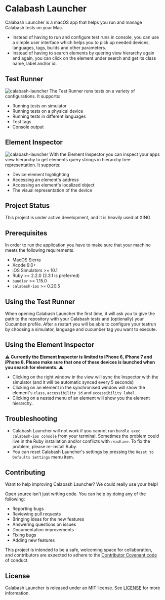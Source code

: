 # Calabash Launcher

Calabash Launcher is a macOS app that helps you run and manage Calabash tests on your Mac. 
- Instead of having to run and configure test runs in console, you can use a simple user interface which helps you to pick up needed devices, languages, tags, builds and other parameters. 
- Instead of having to search elements by quering view hierarchy again and again, you can click on the element under search and get its class name, label and/or id.

## Test Runner
![calabash-launcher](https://user-images.githubusercontent.com/18147900/32107640-8afc2c32-bb2f-11e7-83bf-857bb5b86709.png)
The Test Runner runs tests on a variety of configurations. It supports:

- Running tests on simulator
- Running tests on a physical device
- Running tests in different languages
- Test tags
- Console output

## Element Inspector
![calabash-launcher](https://user-images.githubusercontent.com/18147900/32107411-c7c68bd6-bb2e-11e7-8ae2-4d87b833c8fb.png)
With the Element Inspector you can inspect your apps view hierarchy to get elements query strings in hierarchy tree representation.
It supports:

- Device element highlighting
- Accessing an element's address
- Accessing an element's localized object
- The visual representation of the device

## Project Status

This project is under active development, and it is heavily used at XING.

## Prerequisites
In order to run the application you have to make sure that your machine meets the following requirements.

- MacOS Sierra
- Xcode 9.0+
- iOS Simulators >= 10.1
- Ruby >= 2.2.0 (2.3.1 is preferred)
- `bundler` >= 1.15.0
- `calabash-ios` >= 0.20.5

## Using the Test Runner

When opening Calabash Launcher the first time, it will ask you to give the path to the repository with your Calabash tests and (optionally) your Cucumber profile. After a restart you will be able to configure your testrun by choosing a simulator, language and cucumber tag you want to execute.

## Using the Element Inspector

⚠️ **Currently the Element Inspector is limited to iPhone 6, iPhone 7 and iPhone 8. Please make sure that one of these devices is launched when you search for elements.** ⚠️

- Clicking on the right window in the view will sync the Inspector with the simulator (and it will be automatic synced every 5 seconds)
- Clicking on an element in the synchronised window will show the element's `class`, `accessibility id` and `accessibility label`.
- Clicking on a nested menu of an element will show you the element hierarchy.

## Troubleshooting

- Calabash Launcher will not work if you cannot run `bundle exec calabash-ios console` from your terminal. 
Sometimes the problem could live in the Ruby installation and/or conflicts with `readline`. To fix the problem, please re-install Ruby.
- You can reset Calabash Launcher's settings by pressing the `Reset to Defaults Settings` menu item.

## Contributing
Want to help improving Calabash Launcher? We could really use your help!

Open source isn't just writing code. You can help by doing any of the following:

- Reporting bugs
- Reviewing pull requests
- Bringing ideas for the new features
- Answering questions on issues
- Documentation improvements
- Fixing bugs
- Adding new features

This project is intended to be a safe, welcoming space for collaboration, and contributors are expected to adhere to the [Contributor Covenant code](http://contributor-covenant.org/) of conduct.

## License

Calabash Launcher is released under an MIT license. See [LICENSE](LICENSE) for more information.
